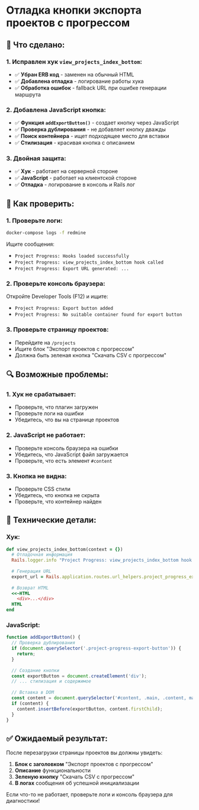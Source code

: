 # Отладка кнопки экспорта проектов с прогрессом

## 🔧 **Что сделано:**

### **1. Исправлен хук `view_projects_index_bottom`:**
- ✅ **Убран ERB код** - заменен на обычный HTML
- ✅ **Добавлена отладка** - логирование работы хука
- ✅ **Обработка ошибок** - fallback URL при ошибке генерации маршрута

### **2. Добавлена JavaScript кнопка:**
- ✅ **Функция `addExportButton()`** - создает кнопку через JavaScript
- ✅ **Проверка дублирования** - не добавляет кнопку дважды
- ✅ **Поиск контейнера** - ищет подходящее место для вставки
- ✅ **Стилизация** - красивая кнопка с описанием

### **3. Двойная защита:**
- ✅ **Хук** - работает на серверной стороне
- ✅ **JavaScript** - работает на клиентской стороне
- ✅ **Отладка** - логирование в консоль и Rails лог

## 🚀 **Как проверить:**

### **1. Проверьте логи:**
```bash
docker-compose logs -f redmine
```
Ищите сообщения:
- `Project Progress: Hooks loaded successfully`
- `Project Progress: view_projects_index_bottom hook called`
- `Project Progress: Export URL generated: ...`

### **2. Проверьте консоль браузера:**
Откройте Developer Tools (F12) и ищите:
- `Project Progress: Export button added`
- `Project Progress: No suitable container found for export button`

### **3. Проверьте страницу проектов:**
- Перейдите на `/projects`
- Ищите блок "Экспорт проектов с прогрессом"
- Должна быть зеленая кнопка "Скачать CSV с прогрессом"

## 🔍 **Возможные проблемы:**

### **1. Хук не срабатывает:**
- Проверьте, что плагин загружен
- Проверьте логи на ошибки
- Убедитесь, что вы на странице проектов

### **2. JavaScript не работает:**
- Проверьте консоль браузера на ошибки
- Убедитесь, что JavaScript файл загружается
- Проверьте, что есть элемент `#content`

### **3. Кнопка не видна:**
- Проверьте CSS стили
- Убедитесь, что кнопка не скрыта
- Проверьте, что контейнер найден

## 📝 **Технические детали:**

### **Хук:**
```ruby
def view_projects_index_bottom(context = {})
  # Отладочная информация
  Rails.logger.info "Project Progress: view_projects_index_bottom hook called"
  
  # Генерация URL
  export_url = Rails.application.routes.url_helpers.project_progress_export_path(format: 'csv')
  
  # Возврат HTML
  <<~HTML
    <div>...</div>
  HTML
end
```

### **JavaScript:**
```javascript
function addExportButton() {
  // Проверка дублирования
  if (document.querySelector('.project-progress-export-button')) {
    return;
  }
  
  // Создание кнопки
  const exportButton = document.createElement('div');
  // ... стилизация и содержимое
  
  // Вставка в DOM
  const content = document.querySelector('#content, .main, .content, main');
  if (content) {
    content.insertBefore(exportButton, content.firstChild);
  }
}
```

## ✅ **Ожидаемый результат:**

После перезагрузки страницы проектов вы должны увидеть:

1. **Блок с заголовком** "Экспорт проектов с прогрессом"
2. **Описание** функциональности
3. **Зеленую кнопку** "Скачать CSV с прогрессом"
4. **В логах** сообщения об успешной инициализации

Если что-то не работает, проверьте логи и консоль браузера для диагностики!
